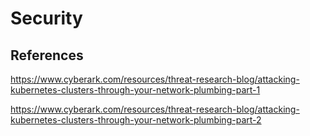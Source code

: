 # Security

## References

https://www.cyberark.com/resources/threat-research-blog/attacking-kubernetes-clusters-through-your-network-plumbing-part-1

https://www.cyberark.com/resources/threat-research-blog/attacking-kubernetes-clusters-through-your-network-plumbing-part-2
